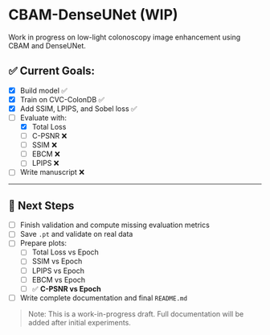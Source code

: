 # CBAM-DenseUNet (WIP)

Work in progress on low-light colonoscopy image enhancement using CBAM and DenseUNet.

## ✅ Current Goals:
- [x] Build model ✅
- [x] Train on CVC-ColonDB ✅
- [x] Add SSIM, LPIPS, and Sobel loss ✅
- [ ] Evaluate with:
  - [x] Total Loss
  - [ ] C-PSNR ❌
  - [ ] SSIM ❌
  - [ ] EBCM ❌
  - [ ] LPIPS ❌
- [ ] Write manuscript ❌

---

## 🔄 Next Steps
- [ ] Finish validation and compute missing evaluation metrics
- [ ] Save `.pt` and validate on real data
- [ ] Prepare plots:
  - [ ] Total Loss vs Epoch
  - [ ] SSIM vs Epoch
  - [ ] LPIPS vs Epoch
  - [ ] EBCM vs Epoch
  - [ ] ✅ **C-PSNR vs Epoch**
- [ ] Write complete documentation and final `README.md`

> Note: This is a work-in-progress draft. Full documentation will be added after initial experiments.
